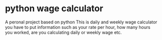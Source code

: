 # python wage calculator
A peronal project based on python
This is daily and weekly wage calculator
you have to put information such as your rate per hour, how many hours you worked, are you calculating daily or weekly wage etc.

